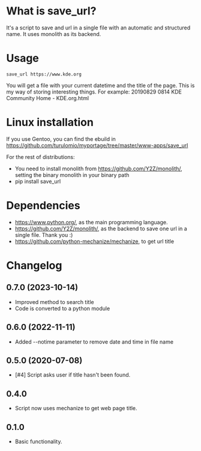 What is save_url?
=================
It's a script to save and url in a single file with an automatic and structured name. It uses monolith as its backend.

Usage
=====

`save_url https://www.kde.org`

You will get a file with your current datetime and the title of the page. This is my way of storing interesting things. For example: 20190829 0814 KDE Community Home - KDE.org.html

Linux installation
==================

If you use Gentoo, you can find the ebuild in https://github.com/turulomio/myportage/tree/master/www-apps/save_url

For the rest of distributions:

- You need to install monolith from https://github.com/Y2Z/monolith/, setting the binary monolith in your binary path
- pip install save_url

Dependencies
============
* https://www.python.org/, as the main programming language.
* https://github.com/Y2Z/monolith/, as the backend to save one url in a single file. Thank you :)
* https://github.com/python-mechanize/mechanize, to get url title

Changelog
=========
0.7.0 (2023-10-14)
------------------
- Improved method to search title
- Code is converted to a python module

0.6.0 (2022-11-11)
------------------
-  Added --notime parameter to remove date and time in file name

0.5.0 (2020-07-08)
-----------------
- [#4] Script asks user if title hasn't been found.

0.4.0
-----
- Script now uses mechanize to get web page title.

0.1.0
-----
- Basic functionality.
